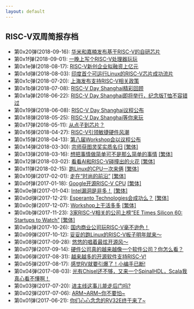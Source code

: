 ```yaml
---
layout: default
---
```


## RISC-V双周简报存档

- 第0x20弹(2018-09-16): [华米和嘉楠发布基于RISC-V的自研芯片](bi-week-rpts/2018-09-16)
- 第0x1f弹(2018-09-01): [一晚上写个RISC-V处理器玩玩](bi-week-rpts/2018-09-01)
- 第0x1e弹(2018-08-17): [RISC-V新创企业拟融资上亿元](bi-week-rpts/2018-08-17)
- 第0x1d弹(2018-08-03): [印度首个可运行Linux的RISC-V芯片成功流片](bi-week-rpts/2018-08-03)
- 第0x1c弹(2018-07-20): [上海发布支持RISC-V相关政策](bi-week-rpts/2018-07-20)
- 第0x1b弹(2018-07-08): [RISC-V Day Shanghai精彩回顾](bi-week-rpts/2018-07-06)
- 第0x1a弹(2018-06-22): [RISC-V Day Shanghai即将举行，纪念版T恤不容错过](bi-week-rpts/2018-06-22)
- 第0x19弹(2018-06-08): [RISC-V Day Shanghai议程公布](bi-week-rpts/2018-06-08)
- 第0x18弹(2018-05-25): [RISC-V Day Shanghai等你来玩](bi-week-rpts/2018-05-25)
- 第0x17弹(2018-05-11): [从点子到芯片？](bi-week-rpts/2018-05-11)
- 第0x16弹(2018-04-27): [RISC-V引领敏捷硬件风潮](bi-week-rpts/2018-04-27)
- 第0x15弹(2018-04-13): [第八届Workshop会以议程公布](bi-week-rpts/2018-04-13)
- 第0x14弹(2018-03-30): [宗师获图灵奖实质名归](bi-week-rpts/2018-03-30) [\[繁体\]](bi-week-rpts/2018-03-30.tc)
- 第0x13弹(2018-03-16): [想把事情做简单可不是那么简单的事情](bi-week-rpts/2018-03-16) [\[繁体\]](bi-week-rpts/2018-03-16.tc)
- 第0x12弹(2018-03-02): [看看AI和RISC-V碰撞出的火花](bi-week-rpts/2018-03-02) [\[繁体\]](bi-week-rpts/2018-03-02.tc)
- 第0x11弹(2018-02-15): [跑Linux的CPU一次来俩](bi-week-rpts/2018-02-15) [\[繁体\]](bi-week-rpts/2018-02-15.tc)
- 第0x10弹(2017-02-01): [走在“时尚的前沿”](bi-week-rpts/2018-02-01) [\[繁体\]](bi-week-rpts/2018-02-01.tc)
- 第0x0f弹(2017-01-18): [Google开源RISC-V CPU](bi-week-rpts/2018-01-18) [\[繁体\]](bi-week-rpts/2018-01-18.tc)
- 第0x0e弹(2017-01-04): [Intel漏洞是非多！](bi-week-rpts/2018-01-04) [\[繁体\]](bi-week-rpts/2018-01-04.tc)
- 第0x0d弹(2017-12-21): [Esperanto Technologies会成功么？](bi-week-rpts/2017-12-21) [\[繁体\]](bi-week-rpts/2017-12-21.tc)
- 第0x0c弹(2017-12-07): [Workshop上干活多多](bi-week-rpts/2017-12-07) [\[繁体\]](bi-week-rpts/2017-12-07.tc)
- 第0x0b弹(2017-11-23): [3家RISC-V相关的公司上榜“EE Times Silicon 60: Startups to Watch”](bi-week-rpts/2017-11-23) [\[繁体\]](bi-week-rpts/2017-11-23.tc)
- 第0x0a弹(2017-10-26): [国内商业公司玩RISC-V毫不逊色！](bi-week-rpts/2017-10-26)
- 第0x09弹(2017-10-12): [妥妥的跑Linux的RISC-V板子明年就来～](bi-week-rpts/2017-10-12)
- 第0x08弹(2017-09-28): [悠悠的唱着最炫开源风～](bi-week-rpts/2017-09-28)
- 第0x07弹(2017-09-14): [硬件公司真的越来越像一个软件公司？你怎么看？](bi-week-rpts/2017-09-14)
- 第0x06弹(2017-08-31): [越来越多的开源软件支持RISC-V!](bi-week-rpts/2017-08-31)
- 第0x05弹(2017-08-17): [感觉RV就要引爆了！小编手已断!](bi-week-rpts/2017-08-17)
- 第0x04弹(2017-08-03): [光有Chisel还不够，又来一个SpinalHDL，Scala我真心看不懂啊！](bi-week-rpts/2017-08-03)
- 第0x03弹(2017-07-20): [进主线这事儿能走后门吗?](bi-week-rpts/2017-07-20)
- 第0x02弹(2017-07-06): [ARM~ARM~你不要怕~](bi-week-rpts/2017-07-06)
- 第0x01弹(2017-06-21): [你们心心念念的RV32E终于来了~](bi-week-rpts/2017-06-21)
